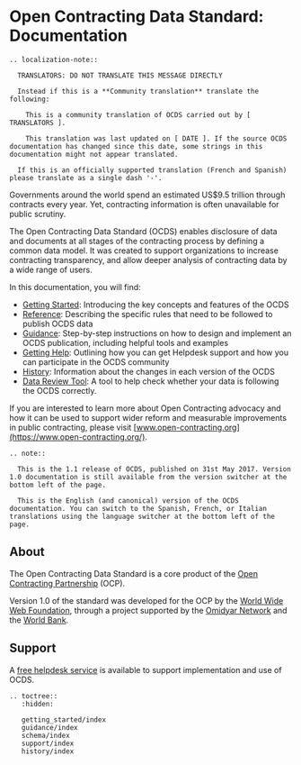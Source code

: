 Open Contracting Data Standard: Documentation
=============================================

```eval_rst
.. localization-note:: 

  TRANSLATORS: DO NOT TRANSLATE THIS MESSAGE DIRECTLY

  Instead if this is a **Community translation** translate the following:

    This is a community translation of OCDS carried out by [ TRANSLATORS ]. 

    This translation was last updated on [ DATE ]. If the source OCDS documentation has changed since this date, some strings in this documentation might not appear translated. 

  If this is an officially supported translation (French and Spanish) please translate as a single dash '-'. 

```

Governments around the world spend an estimated US$9.5 trillion through contracts every year. Yet, contracting information is often unavailable for public scrutiny.

The Open Contracting Data Standard (OCDS) enables disclosure of data and documents at all stages of the contracting process by defining a common data model. It was created to support organizations to increase contracting transparency, and allow deeper analysis of contracting data by a wide range of users.

In this documentation, you will find:

* [Getting Started](getting_started/index): Introducing the key concepts and features of the OCDS
* [Reference](schema/index): Describing the specific rules that need to be followed to publish OCDS data
* [Guidance](guidance/index): Step-by-step instructions on how to design and implement an OCDS publication, including helpful tools and examples 
* [Getting Help](support/index): Outlining how you can get Helpdesk support and how you can participate in the OCDS community
* [History](history/index): Information about the changes in each version of the OCDS 
* [Data Review Tool](https://standard.open-contracting.org/review/): A tool to help check whether your data is following the OCDS correctly. 

If you are interested to learn more about Open Contracting advocacy and how it can be used to support wider reform and measurable improvements in public contracting, please visit [www.open-contracting.org](https://www.open-contracting.org/).


```eval_rst
.. note:: 

  This is the 1.1 release of OCDS, published on 31st May 2017. Version 1.0 documentation is still available from the version switcher at the bottom left of the page.

  This is the English (and canonical) version of the OCDS documentation. You can switch to the Spanish, French, or Italian translations using the language switcher at the bottom left of the page.
```

## About

The Open Contracting Data Standard is a core product of the [Open Contracting Partnership](http://www.open-contracting.org) (OCP). 

Version 1.0 of the standard was developed for the OCP by the [World Wide Web Foundation](http://www.webfoundation.org), through a project supported by the [Omidyar Network](http://www.omidyar.com) and the [World Bank](http://www.worldbank.org).

## Support

A [free helpdesk service](support/index) is available to support implementation and use of OCDS.

```eval_rst
.. toctree::
   :hidden:

   getting_started/index
   guidance/index
   schema/index
   support/index
   history/index
```
